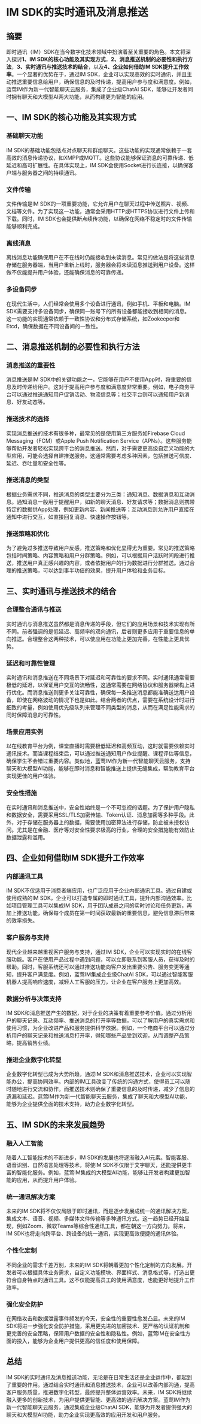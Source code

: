 # IM SDK的实时通讯及消息推送

## 摘要

即时通讯（IM）SDK在当今数字化技术领域中扮演着至关重要的角色。本文将深入探讨**1、IM SDK的核心功能及其实现方式**，**2、消息推送机制的必要性和执行方法**，**3、实时通讯与推送技术的结合**，以及**4、企业如何借助IM SDK提升工作效率**。一个显著的优势在于，通过IM SDK，企业可以实现高效的实时通讯，并且主动推送重要信息给用户，确保信息的及时传递，提高用户参与度和满意度。例如，蓝莺IM作为新一代智能聊天云服务，集成了企业级ChatAI SDK，能够让开发者同时拥有聊天和大模型AI两大功能，从而构建更为智能的应用。

## 一、IM SDK的核心功能及其实现方式

### 基础聊天功能

IM SDK的基础功能包括点对点聊天和群组聊天。这些功能的实现通常依赖于一套高效的消息传递协议，如XMPP或MQTT。这些协议能够保证消息的可靠传递、低延迟和高可扩展性。在具体实现上，IM SDK会使用Socket进行长连接，以确保客户端与服务器之间的持续通讯。

### 文件传输

文件传输是IM SDK的一项重要功能，它允许用户在聊天过程中传送照片、视频、文档等文件。为了实现这一功能，通常会采用HTTP或HTTPS协议进行文件上传和下载。同时，IM SDK也会提供断点续传功能，以确保在网络不稳定时的文件传输能够顺利完成。

### 离线消息

离线消息功能确保用户在不在线时仍能接收到未读消息。常见的做法是将这些消息存储在服务器端，当用户重新上线时，服务器会将未读消息推送到用户设备。这样做不仅能提升用户体验，还能确保消息的可靠传递。

### 多设备同步

在现代生活中，人们经常会使用多个设备进行通讯，例如手机、平板和电脑。IM SDK需要支持多设备同步，确保同一账号下的所有设备都能接收到相同的消息。这一功能的实现通常依赖于一致性协议和分布式存储系统，如Zookeeper和Etcd，确保数据在不同设备间的一致性。

## 二、消息推送机制的必要性和执行方法

### 消息推送的重要性

消息推送是IM SDK中的关键功能之一，它能够在用户不使用App时，将重要的信息及时传递给用户。这对于提高用户参与度和满意度非常重要。例如，电子商务平台可以通过推送通知用户促销活动、物流信息等；社交平台则可以通知用户新消息、好友动态等。

### 推送技术的选择

实现消息推送的技术有很多种，最常见的是使用第三方服务如Firebase Cloud Messaging（FCM）或Apple Push Notification Service（APNs）。这些服务能够帮助开发者轻松实现跨平台的消息推送。然而，对于需要更高级自定义功能的大型应用，可能会选择自建推送服务。这通常需要考虑多种因素，包括推送可信度、延迟、吞吐量和安全性等。

### 推送消息的类型

根据业务需求不同，推送消息的类型主要分为三类：通知消息、数据消息和互动消息。通知消息一般用于提醒用户，如新的聊天消息、好友请求等；数据消息则携带特定的数据供App处理，例如更新内容、新闻推送等；互动消息则允许用户直接在通知中进行交互，如直接回复消息、快速操作按钮等。

### 推送策略和优化

为了避免过多推送导致用户反感，推送策略和优化显得尤为重要。常见的推送策略包括时间策略、内容策略和用户分群策略。例如，可以根据用户活跃时间段进行推送，推送用户真正感兴趣的内容，或者依据用户的行为数据进行分群推送。通过合理的推送策略，可以达到事半功倍的效果，提升用户体验和业务目标。

## 三、实时通讯与推送技术的结合

### 合理整合通讯与推送

实时通讯与消息推送虽然都是消息传递的手段，但它们的应用场景和技术实现有所不同。前者强调的是低延迟、高频率的双向通讯，后者则更多应用于重要信息的单向推送。合理整合这两种技术，可以使应用在功能上更加完善，在性能上更具优势。

### 延迟和可靠性管理

实时通讯和消息推送在不同场景下对延迟和可靠性的要求不同。实时通讯通常需要极低的延迟，以保证用户交互的流畅性，这通常需要在网络协议和服务器架构上进行优化。而消息推送则更多关注可靠性，确保每一条推送消息都能准确送达用户设备，即使在网络波动的情况下也是如此。结合两者的优点，需要在系统设计时进行细致的考量，例如使用优先级队列来管理不同类型的消息，从而在满足性能需求的同时保障消息的可靠性。

### 场景应用实例

以在线教育平台为例，课堂直播时需要极低延迟和高频互动，这时就需要依赖实时通讯技术。而当课程结束后，可以通过推送通知用户作业提醒、课程评估等信息，确保学生不会错过重要内容。类似地，蓝莺IM作为新一代智能聊天云服务，支持聊天和大模型AI功能，能够在即时消息和智能推送上提供无缝集成，帮助教育平台实现更佳的用户体验。

### 安全性措施

在实时通讯和消息推送中，安全性始终是一个不可忽视的话题。为了保护用户隐私和数据安全，需要采用SSL/TLS加密传输、Token认证、消息加密等多种手段。此外，对于存储在服务器上的数据，需要使用加密算法进行存储，防止被未授权访问。尤其是在金融、医疗等对安全性要求极高的行业，合理的安全措施能有效防止数据泄露和滥用。

## 四、企业如何借助IM SDK提升工作效率

### 内部通讯工具

IM SDK不仅适用于消费者端应用，也广泛应用于企业内部通讯工具。通过自建或使用成熟的IM SDK，企业可以打造专属的即时通讯工具，提升内部沟通效率。比如项目管理工具可以集成IM SDK，用于团队成员之间的实时讨论和任务更新，再加上推送功能，确保每个成员在第一时间获取最新的重要信息，避免信息滞后带来的效率损失。

### 客户服务与支持

现代企业越来越重视客户服务与支持，通过IM SDK，企业可以实现实时的在线客服功能。客户在使用产品过程中遇到问题，可以立即联系到客服人员，获得及时的帮助。同时，客服系统还可以通过推送功能向客户发出重要公告、服务变更等通知，提升客户满意度。例如，蓝莺IM集成企业级ChatAI SDK，可以通过智能客服机器人提高响应速度，减轻人工客服的压力，让企业在客户服务上更加高效。

### 数据分析与决策支持

IM SDK和消息推送产生的数据，对于企业的决策有着重要参考价值。通过分析用户的聊天记录、互动频率、推送消息的打开率等数据，可以了解用户的真实需求和使用习惯，为企业改进产品和服务提供科学依据。例如，一个电商平台可以通过分析用户的聊天记录和推送消息打开率，得知哪些产品受到欢迎，从而调整产品策略，提高销售业绩。

### 推进企业数字化转型

企业数字化转型已成为大势所趋，通过IM SDK和消息推送技术，企业可以实现智能办公，提高协同效率。内部的IM工具改变了传统的沟通方式，使得员工可以随时随地进行交流和协作。而推送技术则确保了重要信息的及时传递，减少了信息的遗漏和延迟。蓝莺IM作为新一代智能聊天云服务，集成了聊天和大模型AI功能，能够为企业提供全面的技术支持，助力企业数字化转型。

## 五、IM SDK的未来发展趋势

### 融入人工智能

随着人工智能技术的不断进步，IM SDK的发展也将逐渐融入AI元素。智能客服、语音识别、自然语言处理等技术，将使IM SDK不仅限于文字聊天，还能提供更丰富的智能化服务。例如，蓝莺IM集成的大模型AI功能，能够让开发者构建更加智能的应用，从而提升用户体验。

### 统一通讯解决方案

未来的IM SDK将不仅仅局限于即时通讯，而是逐步发展成统一的通讯解决方案，集成文本、语音、视频、多媒体文件传输等多种通讯方式。这一趋势已经开始显现，例如Zoom、微软Teams等综合性通讯工具，都在朝这一方向努力。将来，IM SDK也将走向跨平台、跨设备的统一通讯，实现更高效便捷的通讯体验。

### 个性化定制

不同企业的需求千差万别，未来的IM SDK将朝着更加个性化定制的方向发展。开发者可以根据具体业务需求，自定义功能模块、界面样式、消息格式等，打造出更符合自身特点的通讯工具。这不仅能提高员工的使用满意度，也能更好地提升工作效率。

### 强化安全防护

在网络攻击和数据泄露事件频发的今天，安全性的重要性愈发凸显。未来的IM SDK将进一步强化安全防护措施，采用更先进的加密技术、更严格的认证机制和更完善的安全策略，保障用户数据的安全性和隐私性。例如，蓝莺IM在安全性方面的投入，能够为企业用户提供更高的信任度和使用保障。

## 总结

IM SDK的实时通讯及消息推送功能，无论是在日常生活还是企业运作中，都起到了重要的作用。通过结合实时通讯和消息推送技术，企业可以改善内部沟通，提高客户服务质量，推进数字化转型，最终提升整体运营效率。未来，IM SDK将继续融入更多的创新技术，为用户提供更智能、更高效的通讯解决方案。蓝莺IM作为新一代智能聊天云服务，通过集成企业级ChatAI SDK，能够为开发者提供强大的聊天和大模型AI功能，助力企业实现更高效的应用开发和用户服务。